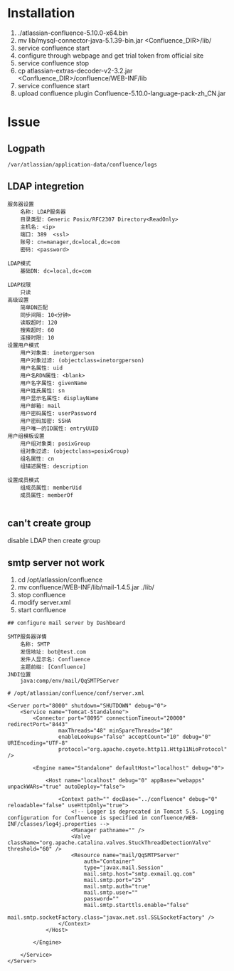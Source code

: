 # Installation
1. ./atlassian-confluence-5.10.0-x64.bin
2. mv lib/mysql-connector-java-5.1.39-bin.jar   <Confluence_DIR>/lib/
3. service confluence start
4. configure through webpage and get trial token from official site
5. service confluence stop
6. cp atlassian-extras-decoder-v2-3.2.jar  <Confluence_DIR>/confluence/WEB-INF/lib
7. service confluence start
8. upload confluence plugin Confluence-5.10.0-language-pack-zh_CN.jar


# Issue
## Logpath
    /var/atlassian/application-data/confluence/logs

## LDAP integretion
```
服务器设置
	名称: LDAP服务器
	目录类型: Generic Posix/RFC2307 Directory<ReadOnly>
	主机名: <ip>
	端口: 389  <ssl>
	账号: cn=manager,dc=local,dc=com
	密码: <password>

LDAP模式
	基础DN: dc=local,dc=com
	
LDAP权限
	只读
高级设置
	简单DN匹配
	同步间隔: 10<分钟>
	读取超时: 120
	搜索超时: 60
	连接时限: 10
设置用户模式
	用户对象类: inetorgperson
	用户对象过滤: (objectclass=inetorgperson)
	用户名属性: uid
	用户名RDN属性: <blank>
	用户名字属性: givenName
	用户姓氏属性: sn
	用户显示名属性: displayName
	用户邮箱: mail
	用户密码属性: userPassword
	用户密码加密: SSHA
	用户唯一的ID属性: entryUUID
用户组模板设置
	用户组对象类: posixGroup
	组对象过滤: (objectclass=posixGroup)
	组名属性: cn
	组描述属性: description

设置成员模式
	组成员属性: memberUid
	成员属性: memberOf
 
```

## can't create group
disable LDAP then create group
      
## smtp server not work
 

1. cd /opt/atlassion/confluence
2. mv confluence/WEB-INF/lib/mail-1.4.5.jar  ./lib/
3. stop confluence
4. modify server.xml
5. start confluence  

```
## configure mail server by Dashboard

SMTP服务器详情
	名称: SMTP
	发信地址: bot@test.com
	发件人显示名: Confluence
	主题前缀: [Confluence]
JNDI位置
	java:comp/env/mail/QqSMTPServer
```
  
```
# /opt/atlassian/confluence/conf/server.xml

<Server port="8000" shutdown="SHUTDOWN" debug="0">
    <Service name="Tomcat-Standalone">
        <Connector port="8095" connectionTimeout="20000" redirectPort="8443"
                maxThreads="48" minSpareThreads="10"
                enableLookups="false" acceptCount="10" debug="0" URIEncoding="UTF-8"
                protocol="org.apache.coyote.http11.Http11NioProtocol" />

        <Engine name="Standalone" defaultHost="localhost" debug="0">

            <Host name="localhost" debug="0" appBase="webapps" unpackWARs="true" autoDeploy="false">

                <Context path="" docBase="../confluence" debug="0" reloadable="false" useHttpOnly="true">
                    <!-- Logger is deprecated in Tomcat 5.5. Logging configuration for Confluence is specified in confluence/WEB-INF/classes/log4j.properties -->
                    <Manager pathname="" />
                    <Valve className="org.apache.catalina.valves.StuckThreadDetectionValve" threshold="60" />
                    <Resource name="mail/QqSMTPServer"
                        auth="Container"
                        type="javax.mail.Session"
                        mail.smtp.host="smtp.exmail.qq.com"
                        mail.smtp.port="25"
                        mail.smtp.auth="true"
                        mail.smtp.user=""
                        password=""
                        mail.smtp.starttls.enable="false"
                        mail.smtp.socketFactory.class="javax.net.ssl.SSLSocketFactory" />
                </Context>
            </Host>

        </Engine>

    </Service>
</Server>
```



